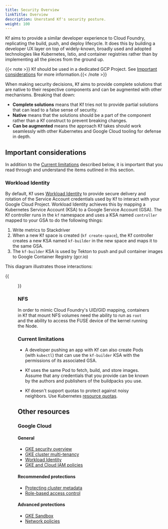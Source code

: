 ```yaml
---
title: Security Overview
linkTitle: Overview
description: Unerstand Kf's security posture.
weight: 100
---
```


Kf aims to provide a similar developer experience to Cloud Foundry, replicating the build, push, and deploy lifecycle. It does this by building a developer UX layer on top of widely-known, broadly used and adopted technologies like Kubernetes, Istio, and container registries rather than by implementing all the pieces from the ground up.

{{< note >}} Kf should be used in a dedicated GCP Project. See [Important considerations](#important-considerations) for more information.{{< /note >}}

When making security decisions, Kf aims to provide complete solutions that are native to their respective components and can be augmented with other mechanisms. Breaking that down:

* **Complete solutions** means that Kf tries not to provide partial solutions that can lead to a false sense of security.
* **Native** means that the solutions should be a part of the component rather than a Kf construct to prevent breaking changes.
* **Can be augmented** means the approach Kf takes should work seamlessly with other Kubernetes and Google Cloud tooling for defense in depth.

## Important considerations

In addition to the [Current limitations](#current-limitations) described below, it is important that you read through and understand the items outlined in this section.

### Workload Identity

By default, Kf uses [Workload Identity](https://cloud.google.com/kubernetes-engine/docs/how-to/workload-identity) to provide secure delivery and rotation of the Service Account credentials used by Kf to interact with your Google Cloud Project. Workload Identity achieves this by mapping a Kubernetes Service Account (KSA) to a Google Service Account (GSA). The Kf controller runs in the `kf` namespace and uses a KSA named `controller` mapped to your GSA to do the following things:

1. Write metrics to Stackdriver
1. When a new Kf space is created (`kf create-space`), the Kf controller creates a new KSA named `kf-builder` in the new space and maps it to the same GSA.
1. The `kf-builder` KSA is used by Tekton to push and pull container images to Google Container Registry (gcr.io)

This diagram illustrates those interactions:


{{<figure src="./wi_overview.svg" alt="Workload identity overview diagram" >}}

### NFS

In order to mimic Cloud Foundry's UID/GID mapping, containers in Kf that mount NFS volumes need
the ability to run as `root` and the ability to access the FUSE device of the kernel running the
Node.

### Current limitations

* A developer pushing an app with Kf can also create
  Pods (with `kubectl`) that can use the `kf-builder` KSA with the permissions
  of its associated GSA.

* Kf uses the same Pod to fetch, build, and store images.
  Assume that any credentials that you provide can be known by the authors and
  publishers of the buildpacks you use.

* Kf doesn't support quotas to protect against noisy
  neighbors. Use Kubernetes
  [resource quotas](https://kubernetes.io/docs/concepts/policy/resource-quotas/).

## Other resources

### Google Cloud

#### General

  * [GKE security overview](https://cloud.google.com/kubernetes-engine/docs/concepts/security-overview)
  * [GKE cluster multi-tenancy](https://cloud.google.com/kubernetes-engine/docs/concepts/multitenancy-overview)
  * [Workload Identity](https://cloud.google.com/kubernetes-engine/docs/how-to/workload-identity)
  * [GKE and Cloud IAM policies](https://cloud.google.com/kubernetes-engine/docs/how-to/iam)

#### Recommended protections

  * [Protecting cluster metadata](https://cloud.google.com/kubernetes-engine/docs/how-to/protecting-cluster-metadata)
  * [Role-based access control](https://cloud.google.com/kubernetes-engine/docs/how-to/role-based-access-control)

#### Advanced protections

  * [GKE Sandbox](https://cloud.google.com/kubernetes-engine/docs/how-to/sandbox-pods)
  * [Network policies](https://cloud.google.com/kubernetes-engine/docs/how-to/network-policy)
